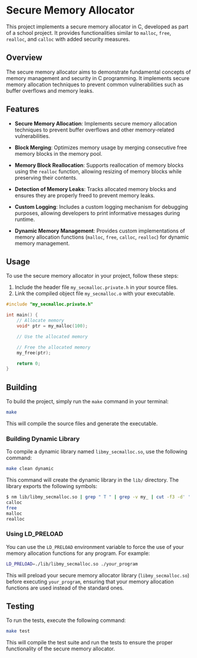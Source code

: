 # Secure Memory Allocator

This project implements a secure memory allocator in C, developed as part of a school project. It provides functionalities similar to `malloc`, `free`, `realloc`, and `calloc` with added security measures.

## Overview

The secure memory allocator aims to demonstrate fundamental concepts of memory management and security in C programming. It implements secure memory allocation techniques to prevent common vulnerabilities such as buffer overflows and memory leaks.

## Features

- **Secure Memory Allocation**: Implements secure memory allocation techniques to prevent buffer overflows and other memory-related vulnerabilities.

- **Block Merging**: Optimizes memory usage by merging consecutive free memory blocks in the memory pool.

- **Memory Block Reallocation**: Supports reallocation of memory blocks using the `realloc` function, allowing resizing of memory blocks while preserving their contents.

- **Detection of Memory Leaks**: Tracks allocated memory blocks and ensures they are properly freed to prevent memory leaks.

- **Custom Logging**: Includes a custom logging mechanism for debugging purposes, allowing developers to print informative messages during runtime.

- **Dynamic Memory Management**: Provides custom implementations of memory allocation functions (`malloc`, `free`, `calloc`, `realloc`) for dynamic memory management.

## Usage

To use the secure memory allocator in your project, follow these steps:

1. Include the header file `my_secmalloc.private.h` in your source files.
2. Link the compiled object file `my_secmalloc.o` with your executable.

```c
#include "my_secmalloc.private.h"

int main() {
    // Allocate memory
    void* ptr = my_malloc(100);

    // Use the allocated memory

    // Free the allocated memory
    my_free(ptr);

    return 0;
}
```

## Building

To build the project, simply run the `make` command in your terminal:

```bash
make
```

This will compile the source files and generate the executable.

### Building Dynamic Library

To compile a dynamic library named `libmy_secmalloc.so`, use the following command:

```bash
make clean dynamic
```

This command will create the dynamic library in the `lib/` directory. The library exports the following symbols:

```bash
$ nm lib/libmy_secmalloc.so | grep " T " | grep -v my_ | cut -f3 -d' ' | sort
calloc
free
malloc
realloc
```

### Using LD_PRELOAD

You can use the `LD_PRELOAD` environment variable to force the use of your memory allocation functions for any program. For example:

```bash
LD_PRELOAD=./lib/libmy_secmalloc.so ./your_program
```

This will preload your secure memory allocator library (`libmy_secmalloc.so`) before executing `your_program`, ensuring that your memory allocation functions are used instead of the standard ones.

## Testing

To run the tests, execute the following command:

```bash
make test
```

This will compile the test suite and run the tests to ensure the proper functionality of the secure memory allocator.
